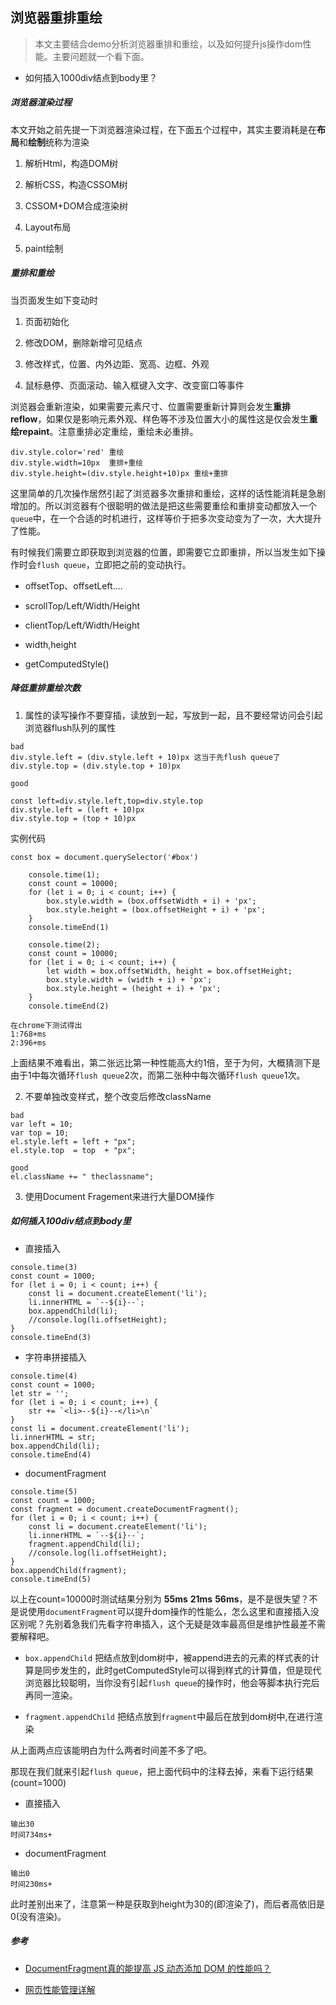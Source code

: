 ## 浏览器重排重绘
>本文主要结合demo分析浏览器重排和重绘，以及如何提升js操作dom性能。主要问题就一个看下面。

* 如何插入1000div结点到body里？


##### 浏览器渲染过程
 本文开始之前先提一下浏览器渲染过程，在下面五个过程中，其实主要消耗是在**布局**和**绘制**统称为渲染

 1. 解析Html，构造DOM树

 2. 解析CSS，构造CSSOM树

 3. CSSOM+DOM合成渲染树

 4. Layout布局

 5. paint绘制

##### 重排和重绘

 当页面发生如下变动时

  1. 页面初始化

  2. 修改DOM，删除新增可见结点

  3. 修改样式，位置、内外边距、宽高、边框、外观

  4. 鼠标悬停、页面滚动、输入框键入文字、改变窗口等事件

 浏览器会重新渲染，如果需要元素尺寸、位置需要重新计算则会发生**重排reflow**，如果仅是影响元素外观、样色等不涉及位置大小的属性这是仅会发生**重绘repaint**。注意重排必定重绘，重绘未必重排。

 ```
 div.style.color='red' 重绘
 div.style.width=10px  重排+重绘
 div.style.height=(div.style.height+10)px 重绘+重排
 ```

 这里简单的几次操作居然引起了浏览器多次重排和重绘，这样的话性能消耗是急剧增加的。所以浏览器有个很聪明的做法是把这些需要重绘和重排变动都放入一个`queue`中，在一个合适的时机进行，这样等价于把多次变动变为了一次，大大提升了性能。

 有时候我们需要立即获取到浏览器的位置，即需要它立即重排，所以当发生如下操作时会`flush queue`，立即把之前的变动执行。

  * offsetTop、offsetLeft....

  * scrollTop/Left/Width/Height

  * clientTop/Left/Width/Height

  * width,height

  * getComputedStyle()



##### 降低重排重绘次数

1. 属性的读写操作不要穿插，读放到一起，写放到一起，且不要经常访问会引起浏览器flush队列的属性

```
bad
div.style.left = (div.style.left + 10)px 这当于先flush queue了
div.style.top = (div.style.top + 10)px

good

const left=div.style.left,top=div.style.top
div.style.left = (left + 10)px
div.style.top = (top + 10)px
```
实例代码

```
const box = document.querySelector('#box')

    console.time(1);
    const count = 10000;
    for (let i = 0; i < count; i++) {
        box.style.width = (box.offsetWidth + i) + 'px';
        box.style.height = (box.offsetHeight + i) + 'px';
    }
    console.timeEnd(1)

    console.time(2);
    const count = 10000;
    for (let i = 0; i < count; i++) {
        let width = box.offsetWidth, height = box.offsetHeight;
        box.style.width = (width + i) + 'px';
        box.style.height = (height + i) + 'px';
    }
    console.timeEnd(2)

在chrome下测试得出
1:768+ms
2:396+ms
```
上面结果不难看出，第二张远比第一种性能高大约1倍，至于为何，大概猜测下是由于1中每次循环`flush queue`2次，而第二张种中每次循环`flush queue`1次。

2. 不要单独改变样式，整个改变后修改className

```
bad
var left = 10;
var top = 10;
el.style.left = left + "px";
el.style.top  = top  + "px";

good
el.className += " theclassname";
```

3. 使用Document Fragement来进行大量DOM操作



##### 如何插入100div结点到body里

* 直接插入

```
console.time(3)
const count = 1000;
for (let i = 0; i < count; i++) {
    const li = document.createElement('li');
    li.innerHTML = `--${i}--`;
    box.appendChild(li);
    //console.log(li.offsetHeight);
}
console.timeEnd(3)
```

* 字符串拼接插入

```
console.time(4)
const count = 1000;
let str = '';
for (let i = 0; i < count; i++) {
    str += `<li>--${i}--</li>\n`
}
const li = document.createElement('li');
li.innerHTML = str;
box.appendChild(li);
console.timeEnd(4)
```

* documentFragment

```
console.time(5)
const count = 1000;
const fragment = document.createDocumentFragment();
for (let i = 0; i < count; i++) {
    const li = document.createElement('li');
    li.innerHTML = `--${i}--`;
    fragment.appendChild(li);
    //console.log(li.offsetHeight);
}
box.appendChild(fragment);
console.timeEnd(5)
```

以上在count=10000时测试结果分别为 **55ms**  **21ms**  **56ms**，是不是很失望？不是说使用`documentFragment`可以提升dom操作的性能么，怎么这里和直接插入没区别呢？先别着急我们先看字符串插入，这个无疑是效率最高但是维护性最差不需要解释吧。

* `box.appendChild` 把结点放到dom树中，被append进去的元素的样式表的计算是同步发生的，此时getComputedStyle可以得到样式的计算值，但是现代浏览器比较聪明，当你没有引起`flush queue`的操作时，他会等脚本执行完后再同一渲染。

* `fragment.appendChild` 把结点放到`fragment`中最后在放到dom树中,在进行渲染

从上面两点应该能明白为什么两者时间差不多了吧。

那现在我们就来引起`flush queue`，把上面代码中的注释去掉，来看下运行结果(count=1000)

* 直接插入

```
输出30
时间734ms+
```

* documentFragment

```
输出0
时间230ms+
```

此时差别出来了，注意第一种是获取到height为30的(即渲染了)，而后者高依旧是0(没有渲染)。



##### 参考

* [DocumentFragment真的能提高 JS 动态添加 DOM 的性能吗？](https://www.zhihu.com/question/27260165)

* [网页性能管理详解](http://www.ruanyifeng.com/blog/2015/09/web-page-performance-in-depth.html)





